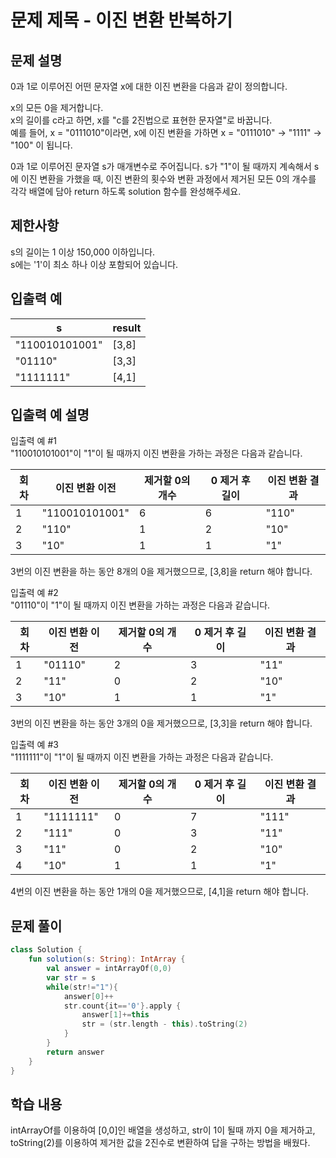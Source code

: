 # 문제 제목 - 이진 변환 반복하기
## 문제 설명
0과 1로 이루어진 어떤 문자열 x에 대한 이진 변환을 다음과 같이 정의합니다.

x의 모든 0을 제거합니다.  
x의 길이를 c라고 하면, x를 "c를 2진법으로 표현한 문자열"로 바꿉니다.  
예를 들어, x = "0111010"이라면, x에 이진 변환을 가하면 x = "0111010" -> "1111" -> "100" 이 됩니다.

0과 1로 이루어진 문자열 s가 매개변수로 주어집니다. s가 "1"이 될 때까지 계속해서 s에 이진 변환을 가했을 때, 이진 변환의 횟수와 변환 과정에서 제거된 모든 0의 개수를 각각 배열에 담아 return 하도록 solution 함수를 완성해주세요.

## 제한사항
s의 길이는 1 이상 150,000 이하입니다.  
s에는 '1'이 최소 하나 이상 포함되어 있습니다.  
## 입출력 예
s	| result
---|---|
"110010101001"	| [3,8]
"01110"	| [3,3]
"1111111"	| [4,1]
## 입출력 예 설명
입출력 예 #1  
"110010101001"이 "1"이 될 때까지 이진 변환을 가하는 과정은 다음과 같습니다.  

회차	| 이진 변환 이전	| 제거할 0의 개수	| 0 제거 후 길이	| 이진 변환 결과
---|---|---|---|---|
1	| "110010101001"	| 6	| 6	| "110"
2	| "110"	| 1	| 2	| "10"
3	| "10"	| 1	| 1	| "1"

3번의 이진 변환을 하는 동안 8개의 0을 제거했으므로, [3,8]을 return 해야 합니다.  

입출력 예 #2  
"01110"이 "1"이 될 때까지 이진 변환을 가하는 과정은 다음과 같습니다.

회차	| 이진 변환 이전	| 제거할 0의 개수	| 0 제거 후 길이	| 이진 변환 결과
---|---|---|---|---|
1	| "01110"	| 2	| 3	| "11"
2	| "11"	| 0	| 2	| "10"
3	| "10"	| 1	| 1	| "1"

3번의 이진 변환을 하는 동안 3개의 0을 제거했으므로, [3,3]을 return 해야 합니다.  

입출력 예 #3  
"1111111"이 "1"이 될 때까지 이진 변환을 가하는 과정은 다음과 같습니다.

회차	| 이진 변환 이전	| 제거할 0의 개수	| 0 제거 후 길이	| 이진 변환 결과
---|---|---|---|---|
1	| "1111111"	| 0	| 7	| "111"
2	| "111"	| 0	| 3	| "11"
3	| "11" | 0	| 2	| "10"
4	| "10" |	1	| 1	| "1"

4번의 이진 변환을 하는 동안 1개의 0을 제거했으므로, [4,1]을 return 해야 합니다.
## 문제 풀이
``` kotlin
class Solution {
    fun solution(s: String): IntArray {
        val answer = intArrayOf(0,0)
        var str = s
        while(str!="1"){
            answer[0]++
            str.count{it=='0'}.apply {
                answer[1]+=this
                str = (str.length - this).toString(2)
            }
        }
        return answer
    }
}
```
## 학습 내용
intArrayOf를 이용하여 [0,0]인 배열을 생성하고, str이 1이 될때 까지 0을 제거하고, toString(2)를 이용하여 제거한 값을 2진수로 변환하여 답을 구하는 방법을 배웠다.



